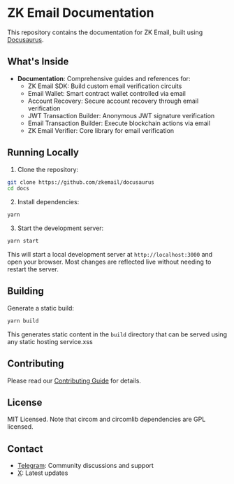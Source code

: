 # ZK Email Documentation

This repository contains the documentation for ZK Email, built using [Docusaurus](https://docusaurus.io/).

## What's Inside

- **Documentation**: Comprehensive guides and references for:
  - ZK Email SDK: Build custom email verification circuits
  - Email Wallet: Smart contract wallet controlled via email
  - Account Recovery: Secure account recovery through email verification
  - JWT Transaction Builder: Anonymous JWT signature verification
  - Email Transaction Builder: Execute blockchain actions via email
  - ZK Email Verifier: Core library for email verification

## Running Locally

1. Clone the repository:
```bash
git clone https://github.com/zkemail/docusaurus
cd docs
```

2. Install dependencies:
```bash
yarn
```

3. Start the development server:
```bash
yarn start
```

This will start a local development server at `http://localhost:3000` and open your browser. Most changes are reflected live without needing to restart the server.

## Building

Generate a static build:
```bash
yarn build
```

This generates static content in the `build` directory that can be served using any static hosting service.xss

## Contributing

Please read our [Contributing Guide](docs/contributing.md) for details.

## License

MIT Licensed. Note that circom and circomlib dependencies are GPL licensed.

## Contact

- [Telegram](https://t.me/zkemail): Community discussions and support
- [X](https://x.com/zkemail): Latest updates
